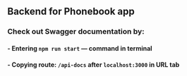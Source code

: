 ## Backend for Phonebook app

### Check out Swagger documentation by:

#### - Entering `npm run start` &mdash; command in terminal
#### - Copying route: `/api-docs` after `localhost:3000` in URL tab